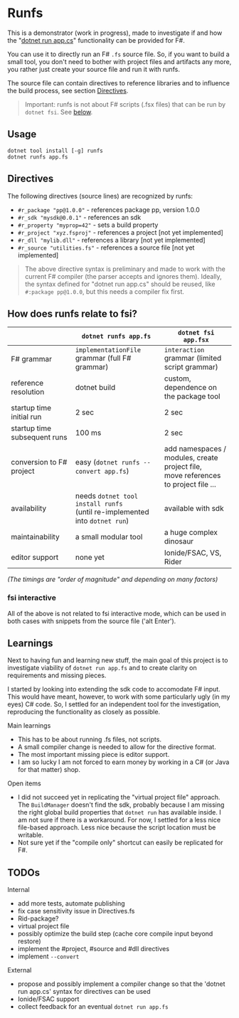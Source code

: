 # Runfs

This is a demonstrator (work in progress), made to investigate if and how the "[dotnet run app.cs](https://devblogs.microsoft.com/dotnet/announcing-dotnet-run-app/)" functionality can be provided for F#.

You can use it to directly run an F# `.fs` source file.
So, if you want to build a small tool, you don't need to bother with project files and artifacts any more, you rather just create your source file and run it with runfs. 

The source file can contain directives to reference libraries and to influence the build process, see section [Directives](#directives).

> Important: runfs is not about F# scripts (.fsx files) that can be run by `dotnet fsi`. See [below](#how-does-runfs-relate-to-fsi).

## Usage

```
dotnet tool install [-g] runfs
dotnet runfs app.fs
```
## Directives

The following directives (source lines) are recognized by runfs:

- `#r_package "pp@1.0.0"` - references package pp, version 1.0.0
- `#r_sdk "mysdk@0.0.1"` - references an sdk
- `#r_property "myprop=42"` - sets a build property
- `#r_project "xyz.fsproj"` - references a project [not yet implemented]
- `#r_dll "mylib.dll"` - references a library [not yet implemented]
- `#r_source "utilities.fs"` - references a source file [not yet implemented]

> The above directive syntax is preliminary and made to work with the current F# compiler (the parser accepts and ignores them). Ideally, the syntax defined for "dotnet run app.cs" should be reused, like `#:package pp@1.0.0`, but this needs a compiler fix first.

## How does runfs relate to fsi?

| | `dotnet runfs app.fs` | `dotnet fsi app.fsx` |
| --- | --- | --- |
| F# grammar | `implementationFile` grammar (full F# grammar) | `interaction` grammar (limited script grammar) |
| reference resolution | dotnet build | custom, dependence on the package tool |
| startup time initial run | 2 sec | 2 sec |
| startup time subsequent runs | 100 ms | 2 sec |
| conversion to F# project | easy (`dotnet runfs --convert app.fs`) | add namespaces / modules, create project file, <br/> move references to project file ... |
| availability | needs `dotnet tool install runfs` <br/> (until re-implemented into `dotnet run`) | available with sdk |
| maintainability | a small modular tool | a huge complex dinosaur |
| editor support | none yet | Ionide/FSAC, VS, Rider |

*(The timings are "order of magnitude" and depending on many factors)*

### fsi interactive

All of the above is not related to fsi interactive mode, which can be used in both cases with snippets from the source file ('alt Enter').

## Learnings

Next to having fun and learning new stuff, the main goal of this project is to investigate viability of `dotnet run app.fs` and to create clarity on requirements and missing pieces.

I started by looking into extending the sdk code to accomodate F# input. This would have meant, however, to work with some particularly ugly (in my eyes) C# code. So, I settled for an independent tool for the investigation, reproducing the functionality as closely as possible.

Main learnings
- This has to be about running .fs files, not scripts.
- A small compiler change is needed to allow for the directive format.
- The most important missing piece is editor support.
- I am so lucky I am not forced to earn money by working in a C# (or Java for that matter) shop.

Open items
- I did not succeed yet in replicating the "virtual project file" approach. The `BuildManager` doesn't find the sdk, probably because I am missing the right global build properties that `dotnet run` has available inside. I am not sure if there is a workaround. For now, I settled for a less nice file-based approach. Less nice because the script location must be writable.
- Not sure yet if the "compile only" shortcut can easily be replicated for F#.

## TODOs

Internal
- add more tests, automate publishing
- fix case sensitivity issue in Directives.fs
- Rid-package?
- virtual project file
- possibly optimize the build step (cache core compile input beyond restore)
- implement the #project, #source and #dll directives
- implement `--convert`

External
- propose and possibly implement a compiler change so that the 'dotnet run app.cs' syntax for directives can be used
- Ionide/FSAC support
- collect feedback for an eventual `dotnet run app.fs`

